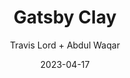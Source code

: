 ---
title: Gatsby Clay 
description: Image-centric Gatsby theme for publishers, portfolio, photographers blogs and more.
github: https://github.com/lilxyzz/clay-theme
demo: https://clay-theme.netlify.app
author: Travis Lord + Abdul Waqar
date: 2023-04-17
ssg:
  - Gatsby
gatsby:
  version: 5+
  type: theme
cms:
  - NetlifyCMS
github_branch: master
archetype:
  - Publishers
  - Portfolio
  - Photographers
  - Artists
license: MIT
---